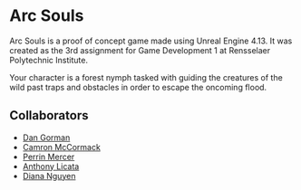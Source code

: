 # Arc Souls

Arc Souls is a proof of concept game made using Unreal Engine 4.13. It was created as the 3rd assignment for Game Development 1 at Rensselaer Polytechnic Institute.

Your character is a forest nymph tasked with guiding the creatures of the wild past traps and obstacles in order to escape the oncoming flood.

## Collaborators
- [Dan Gorman](https://github.com/dangothemango)
- [Camron McCormack](https://github.com/Splatypus)
- [Perrin Mercer](https://github.com/prnmer)
- [Anthony Licata](https://github.com/algebraicAdventures)
- [Diana Nguyen](https://github.com/dn246)
